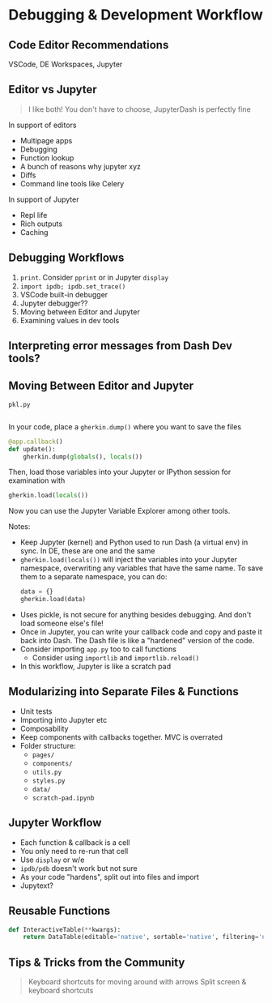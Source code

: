# Debugging & Development Workflow

## Code Editor Recommendations

VSCode, DE Workspaces, Jupyter

## Editor vs Jupyter

> I like both!
> You don't have to choose, JupyterDash is perfectly fine

In support of editors
- Multipage apps
- Debugging
- Function lookup
- A bunch of reasons why jupyter xyz
- Diffs
- Command line tools like Celery

In support of Jupyter
- Repl life
- Rich outputs
- Caching

## Debugging Workflows

1. `print`. Consider `pprint` or in Jupyter `display`
2. `import ipdb; ipdb.set_trace()`
3. VSCode built-in debugger
4. Jupyter debugger??
5. Moving between Editor and Jupyter
6. Examining values in dev tools

## Interpreting error messages from Dash Dev tools?

## Moving Between Editor and Jupyter

`pkl.py`
```python
```

In your code, place a `gherkin.dump()` where you want to save the files
```python
@app.callback()
def update():
    gherkin.dump(globals(), locals())
```

Then, load those variables into your Jupyter or IPython session for examination
with
```python
gherkin.load(locals())
```

Now you can use the Jupyter Variable Explorer among other tools.

Notes:
- Keep Jupyter (kernel) and Python used to run Dash (a virtual env)  in sync.
In DE, these are one and the same
- `gherkin.load(locals())` will inject the variables into your Jupyter namespace,
overwriting any variables that have the same name. To save them to a separate namespace, you can do:
    ```python
    data = {}
    gherkin.load(data)
    ```
- Uses pickle, is not secure for anything besides debugging. And don't load someone else's file!
- Once in Jupyter, you can write your callback code and copy and paste it back into Dash.
The Dash file is like a "hardened" version of the code.
- Consider importing `app.py` too to call functions
    - Consider using `importlib` and `importlib.reload()`
- In this workflow, Jupyter is like a scratch pad

## Modularizing into Separate Files & Functions
- Unit tests
- Importing into Jupyter etc
- Composability
- Keep components with callbacks together. MVC is overrated
- Folder structure:
    - `pages/`
    - `components/`
    - `utils.py`
    - `styles.py`
    - `data/`
    - `scratch-pad.ipynb`

## Jupyter Workflow
- Each function & callback is a cell
- You only need to re-run that cell
- Use `display` or w/e
- `ipdb/pdb` doesn't work but not sure
- As your code "hardens", split out into files and import
- Jupytext?

## Reusable Functions
```python
def InteractiveTable(**kwargs):
    return DataTable(editable='native', sortable='native', filtering='native', **kwargs)
```

## Tips & Tricks from the Community

> Keyboard shortcuts for moving around with arrows
> Split screen & keyboard shortcuts
